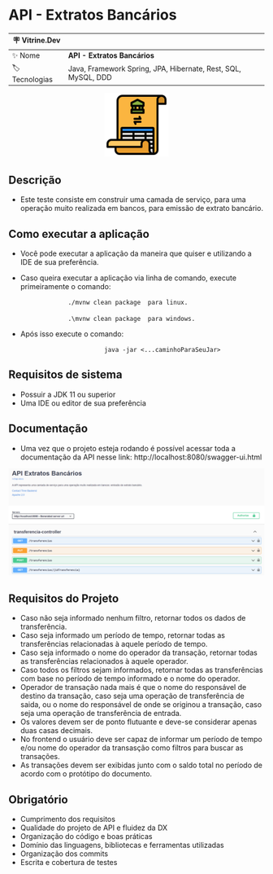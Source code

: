 # API - Extratos Bancários

| :placard: Vitrine.Dev |     |
| -------------  | --- |
| :sparkles: Nome        | **API - Extratos Bancários**
| :label: Tecnologias | Java, Framework Spring, JPA, Hibernate, Rest, SQL, MySQL, DDD

  
<p align="center">
  <img src="https://github.com/alissonjaques/imagens-aplicacoes/blob/main/api-extratos-bancarios/home.png#vitrinedev" alt="ícone de extrato bancario" style="width: 25%;">
</p>

## Descrição 

- Este teste consiste em construir uma camada de serviço, para uma operação muito realizada em bancos, para emissão de extrato bancário.


## Como executar a aplicação 

- Você pode executar a aplicação da maneira que quiser e utilizando a IDE de sua preferência. 
- Caso queira executar a aplicação via linha de comando, execute primeiramente o comando:

                   ./mvnw clean package  para linux.

                   .\mvnw clean package  para windows.
- Após isso execute o comando: 

                             java -jar <...caminhoParaSeuJar>

## Requisitos de sistema

- Possuir a JDK 11 ou superior
- Uma IDE ou editor de sua preferência

## Documentação

- Uma vez que o projeto esteja rodando é possível acessar toda a documentação da API nesse link: http://localhost:8080/swagger-ui.html
  
![alt text](https://github.com/alissonjaques/imagens-aplicacoes/blob/main/api-extratos-bancarios/documentacao.png#vitrinedev)

## Requisitos do Projeto

- Caso não seja informado nenhum filtro, retornar  todos os dados de transferência.
- Caso seja informado um período de tempo, retornar todas as transferências relacionadas à aquele período de tempo.
- Caso seja informado o nome do operador da transação, retornar todas as transferências relacionados à aquele operador.
- Caso todos os filtros sejam informados, retornar todas as transferências com base no período de tempo informado e o nome do operador.
- Operador de transação nada mais é que o nome do responsável de destino da transação, caso seja uma operação de transferência de saida, ou o nome do responsável de onde se originou a transação, caso seja uma operação de transferência de entrada.
- Os valores devem ser de ponto flutuante e deve-se considerar apenas duas casas decimais.
- No frontend o usuário deve ser capaz de informar um período de tempo e/ou nome do operador da transasção como filtros para buscar as transações.
- As transações devem ser exibidas junto com o saldo total no período de acordo com o protótipo do documento.

## Obrigatório
- Cumprimento dos requisitos
- Qualidade do projeto de API e fluidez da DX
- Organização do código e boas práticas
- Domínio das linguagens, bibliotecas e ferramentas utilizadas
- Organização dos commits
- Escrita e cobertura de testes
